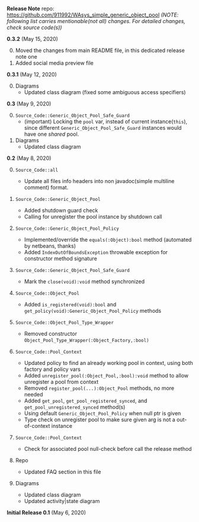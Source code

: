 **Release Note**
repo: https://github.com/911992/WAsys_simple_generic_object_pool
*(NOTE: following list carries mentionable(not all) changes. For detailed changes, check source code(s))*

**0.3.2** (May 15, 2020)  

0. Moved the changes from main README file, in this dedicated release note one
1. Added social media preview file

**0.3.1** (May 12, 2020)  

0. Diagrams
    * Updated class diagram (fixed some ambiguous access specifiers)

**0.3** (May 9, 2020)  

0. `Source_Code::Generic_Object_Pool_Safe_Guard`
    * (important) Locking the `pool` var, instead of current instance(`this`), since different `Generic_Object_Pool_Safe_Guard` instances would have one *shared* pool.  
1. Diagrams
    * Updated class diagram

**0.2** (May 8, 2020)  

0. `Source_Code::all`
    * Update all files info headers into non javadoc(simple multiline comment) format.
1. `Source_Code::Generic_Object_Pool`
    * Added shutdown guard check
    * Calling for unregister the pool instance by shutdown call
2. `Source_Code::Generic_Object_Pool_Policy`
    * Implemented/override the `equals(:Object):bool` method (automated by netbeans, thanks)
    * Added `IndexOutOfBoundsException` throwable exception for constructor method signature
3. `Source_Code::Generic_Object_Pool_Safe_Guard`
    * Mark the `close(void):void` method synchronized
4. `Source_Code::Object_Pool`
    * Added `is_registered(void):bool` and `get_policy(void):Generic_Object_Pool_Policy` methods
5. `Source_Code::Object_Pool_Type_Wrapper`
    * Removed constructor `Object_Pool_Type_Wrapper(:Object_Factory,:bool)`
6. `Source_Code::Pool_Context`
    * Updated policy to find an already working pool in context, using both factory and policy vars
    * Added `unregister_pool(:Object_Pool,:bool):void` method to allow unregister a pool from context
    * Removed `register_pool(...):Object_Pool` methods, no more needed
    * Added `get_pool`, `get_pool_registered_synced`, and `get_pool_unregistered_synced` method(s)
    * Using default `Generic_Object_Pool_Policy` when null ptr is given
    * Type check on unregister pool to make sure given arg is not a out-of-context instance
7. `Source_Code::Pool_Context`
    * Check for associated pool null-check before call the release method
8. Repo
    * Updated FAQ section in this file

9. Diagrams
    * Updated class diagram
    * Updated activity|state diagram

**Initial Release 0.1** (May 6, 2020)